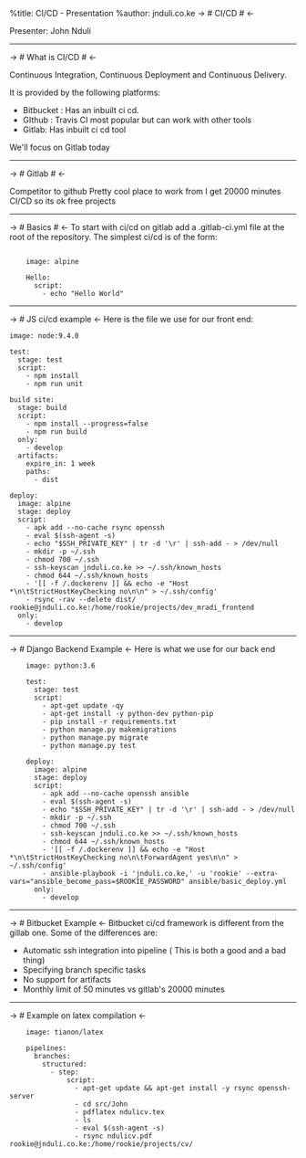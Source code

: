 %title: CI/CD - Presentation %author: jnduli.co.ke 
-> # CI/CD # <-

Presenter: John Nduli

******

-> # What is CI/CD # <-

Continuous Integration, Continuous Deployment and Continuous
Delivery.

It is provided by the following platforms:

+ Bitbucket : Has an inbuilt ci cd.
+ GIthub : Travis CI most popular but can work with other tools
+ Gitlab: Has inbuilt ci cd tool

We'll focus on Gitlab today

******

-> # Gitlab # <-

Competitor to github
Pretty cool place to work from
I get 20000 minutes CI/CD so its ok free projects

******

-> # Basics # <-
To start with ci/cd on gitlab add a .gitlab-ci.yml file at the
root of the repository. The simplest ci/cd is of the form:

~~~

    image: alpine

    Hello:
      script:
        - echo "Hello World"

~~~

******

-> # JS ci/cd example <-
Here is the file we use for our front end:

~~~
image: node:9.4.0

test:
  stage: test
  script:
    - npm install
    - npm run unit

build site:
  stage: build
  script:
    - npm install --progress=false
    - npm run build
  only:
    - develop
  artifacts:
    expire_in: 1 week
    paths:
      - dist

deploy:
  image: alpine
  stage: deploy
  script:
    - apk add --no-cache rsync openssh
    - eval $(ssh-agent -s)
    - echo "$SSH_PRIVATE_KEY" | tr -d '\r' | ssh-add - > /dev/null
    - mkdir -p ~/.ssh
    - chmod 700 ~/.ssh
    - ssh-keyscan jnduli.co.ke >> ~/.ssh/known_hosts
    - chmod 644 ~/.ssh/known_hosts
    - '[[ -f /.dockerenv ]] && echo -e "Host *\n\tStrictHostKeyChecking no\n\n" > ~/.ssh/config'
    - rsync -rav --delete dist/ rookie@jnduli.co.ke:/home/rookie/projects/dev_mradi_frontend
  only: 
    - develop
~~~

******

-> # Django Backend Example <-
Here is what we use for our back end

~~~
    image: python:3.6

    test:
      stage: test
      script:
        - apt-get update -qy
        - apt-get install -y python-dev python-pip
        - pip install -r requirements.txt
        - python manage.py makemigrations
        - python manage.py migrate
        - python manage.py test

    deploy:
      image: alpine
      stage: deploy
      script:
        - apk add --no-cache openssh ansible
        - eval $(ssh-agent -s)
        - echo "$SSH_PRIVATE_KEY" | tr -d '\r' | ssh-add - > /dev/null
        - mkdir -p ~/.ssh
        - chmod 700 ~/.ssh
        - ssh-keyscan jnduli.co.ke >> ~/.ssh/known_hosts
        - chmod 644 ~/.ssh/known_hosts
        - '[[ -f /.dockerenv ]] && echo -e "Host *\n\tStrictHostKeyChecking no\n\tForwardAgent yes\n\n" > ~/.ssh/config'
        - ansible-playbook -i 'jnduli.co.ke,' -u 'rookie' --extra-vars="ansible_become_pass=$ROOKIE_PASSWORD" ansible/basic_deploy.yml
      only: 
        - develop
~~~



*****

-> # Bitbucket Example <-
Bitbucket ci/cd framework is different from the gillab one. Some
of the differences are:

+ Automatic ssh integration into pipeline ( This is both a good
  and a bad thing)
+ Specifying branch specific tasks
+ No support for artifacts
+ Monthly limit of 50 minutes vs gitlab's 20000 minutes

*****

-> # Example on latex compilation <-

~~~
    image: tianon/latex

    pipelines:
      branches:
        structured:
          - step:
              script:
                - apt-get update && apt-get install -y rsync openssh-server
                - cd src/John
                - pdflatex ndulicv.tex
                - ls
                - eval $(ssh-agent -s)
                - rsync ndulicv.pdf rookie@jnduli.co.ke:/home/rookie/projects/cv/
~~~


